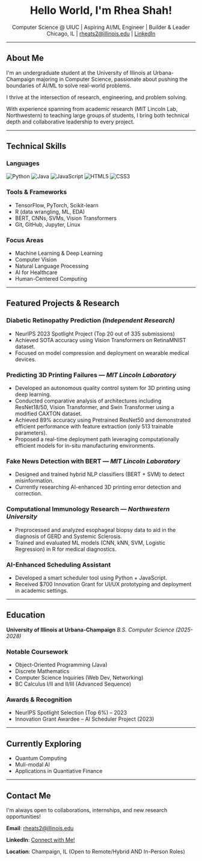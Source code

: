 <!-- README.md for Rhea Shah -->

<h1 align="center">Hello World, I'm Rhea Shah!</h1>

<p align="center">
  Computer Science @ UIUC | Aspiring AI/ML Engineer | Builder & Leader<br>
  Chicago, IL | <a href="mailto:rheats2@illinois.edu">rheats2@illinois.edu</a> | <a href="linkedin.com/in/rhea-shah-97b288370"> LinkedIn </a>
</p>

---

## About Me

I'm an undergraduate student at the University of Illinois at Urbana-Champaign majoring in Computer Science, passionate about pushing the boundaries of AI/ML to solve real-world problems. 

I thrive at the intersection of research, engineering, and problem solving. 

With experience spanning from academic research (MIT Lincoln Lab, Northwestern) to teaching large groups of students, I bring both technical depth and collaborative leadership to every project.

---

## Technical Skills

### Languages

![Python](https://img.shields.io/badge/Python-3776AB?style=flat\&logo=python\&logoColor=white)
![Java](https://img.shields.io/badge/Java-007396?style=flat\&logo=java\&logoColor=white)
![JavaScript](https://img.shields.io/badge/JavaScript-F7DF1E?style=flat\&logo=javascript\&logoColor=black)
![HTML5](https://img.shields.io/badge/HTML5-E34F26?style=flat\&logo=html5\&logoColor=white)
![CSS3](https://img.shields.io/badge/CSS3-1572B6?style=flat\&logo=css3\&logoColor=white)

### Tools & Frameworks

* TensorFlow, PyTorch, Scikit-learn
* R (data wrangling, ML, EDA)
* BERT, CNNs, SVMs, Vision Transformers
* Git, GitHub, Jupyter, Linux

### Focus Areas

* Machine Learning & Deep Learning
* Computer Vision
* Natural Language Processing
* AI for Healthcare
* Human-Centered Computing

---

## Featured Projects & Research

### Diabetic Retinopathy Prediction *(Independent Research)*

* NeurIPS 2023 Spotlight Project (Top 20 out of 335 submissions)
* Achieved SOTA accuracy using Vision Transformers on RetinaMNIST dataset.
* Focused on model compression and deployment on wearable medical devices.

### Predicting 3D Printing Failures — *MIT Lincoln Laboratory*

* Developed an autonomous quality control system for 3D printing using deep learning.
* Conducted comparative analysis of architectures including ResNet18/50, Vision Transformer, and Swin Transformer using a modified CAXTON dataset.
* Achieved 89% accuracy using Pretrained ResNet50 and demonstrated efficient performance with feature extraction (only 513 trainable parameters).
* Proposed a real-time deployment path leveraging computationally efficient models for in-situ manufacturing environments.

### Fake News Detection with BERT — *MIT Lincoln Laboratory*

* Designed and trained hybrid NLP classifiers (BERT + SVM) to detect misinformation.
* Currently researching AI-enhanced 3D printing error detection and correction.

### Computational Immunology Research — *Northwestern University*

* Preprocessed and analyzed esophageal biopsy data to aid in the diagnosis of GERD and Systemic Sclerosis.
* Trained and evaluated ML models (CNN, kNN, SVM, Logistic Regression) in R for medical diagnostics.

### AI-Enhanced Scheduling Assistant

* Developed a smart scheduler tool using Python + JavaScript.
* Received \$700 Innovation Grant for UI/UX prototyping and deployment in academic settings.

---
## Education

**University of Illinois at Urbana-Champaign**
*B.S. Computer Science (2025-2028)*

### Notable Coursework

* Object-Oriented Programming (Java)
* Discrete Mathematics
* Computer Science Inquiries (Web Dev, Networking)
* BC Calculus I/II and II/III (Advanced Sequence)

### Awards & Recognition

* NeurIPS Spotlight Selection (Top 6%) – 2023
* Innovation Grant Awardee – AI Scheduler Project (2023)

---
## Currently Exploring 
* Quantum Computing
* Muli-modal AI
* Applications in Quantiative Finance
---
## Contact Me

I'm always open to collaborations, internships, and new research opportunities!

**Email**: [rheats2@illinois.edu](mailto:rheats2@illinois.edu)

**LinkedIn**: <a href="linkedin.com/in/rhea-shah-97b288370"> Connect with Me! </a>

**Location**: Champaign, IL (Open to Remote/Hybrid AND In-Person Roles)

